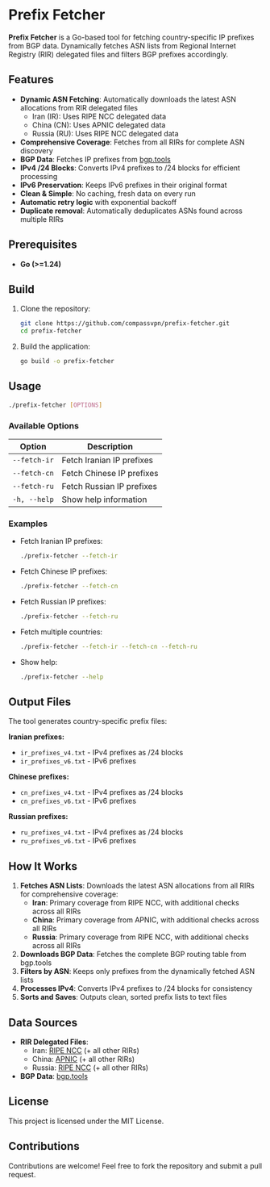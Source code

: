 # Prefix Fetcher

**Prefix Fetcher** is a Go-based tool for fetching country-specific IP prefixes from BGP data. Dynamically fetches ASN lists from Regional Internet Registry (RIR) delegated files and filters BGP prefixes accordingly.

## Features

- **Dynamic ASN Fetching**: Automatically downloads the latest ASN allocations from RIR delegated files
  - Iran (IR): Uses RIPE NCC delegated data
  - China (CN): Uses APNIC delegated data
  - Russia (RU): Uses RIPE NCC delegated data
- **Comprehensive Coverage**: Fetches from all RIRs for complete ASN discovery
- **BGP Data**: Fetches IP prefixes from [bgp.tools](https://bgp.tools/table.jsonl)
- **IPv4 /24 Blocks**: Converts IPv4 prefixes to /24 blocks for efficient processing
- **IPv6 Preservation**: Keeps IPv6 prefixes in their original format
- **Clean & Simple**: No caching, fresh data on every run
- **Automatic retry logic** with exponential backoff
- **Duplicate removal**: Automatically deduplicates ASNs found across multiple RIRs

## Prerequisites

- **Go (>=1.24)**

## Build

1. Clone the repository:

    ```sh
    git clone https://github.com/compassvpn/prefix-fetcher.git
    cd prefix-fetcher
    ```

2. Build the application:

    ```sh
    go build -o prefix-fetcher
    ```

## Usage

```sh
./prefix-fetcher [OPTIONS]
```

### Available Options

| Option        | Description                                    |
|---------------|------------------------------------------------|
| `--fetch-ir`  | Fetch Iranian IP prefixes                      |
| `--fetch-cn`  | Fetch Chinese IP prefixes                      |
| `--fetch-ru`  | Fetch Russian IP prefixes                      |
| `-h, --help`  | Show help information                          |

### Examples

- Fetch Iranian IP prefixes:

  ```sh
  ./prefix-fetcher --fetch-ir
  ```

- Fetch Chinese IP prefixes:

  ```sh
  ./prefix-fetcher --fetch-cn
  ```

- Fetch Russian IP prefixes:

  ```sh
  ./prefix-fetcher --fetch-ru
  ```

- Fetch multiple countries:

  ```sh
  ./prefix-fetcher --fetch-ir --fetch-cn --fetch-ru
  ```

- Show help:

  ```sh
  ./prefix-fetcher --help
  ```

## Output Files

The tool generates country-specific prefix files:

**Iranian prefixes:**
- `ir_prefixes_v4.txt` - IPv4 prefixes as /24 blocks
- `ir_prefixes_v6.txt` - IPv6 prefixes

**Chinese prefixes:**
- `cn_prefixes_v4.txt` - IPv4 prefixes as /24 blocks  
- `cn_prefixes_v6.txt` - IPv6 prefixes

**Russian prefixes:**
- `ru_prefixes_v4.txt` - IPv4 prefixes as /24 blocks
- `ru_prefixes_v6.txt` - IPv6 prefixes

## How It Works

1. **Fetches ASN Lists**: Downloads the latest ASN allocations from all RIRs for comprehensive coverage:
   - **Iran**: Primary coverage from RIPE NCC, with additional checks across all RIRs
   - **China**: Primary coverage from APNIC, with additional checks across all RIRs
   - **Russia**: Primary coverage from RIPE NCC, with additional checks across all RIRs
2. **Downloads BGP Data**: Fetches the complete BGP routing table from bgp.tools
3. **Filters by ASN**: Keeps only prefixes from the dynamically fetched ASN lists
4. **Processes IPv4**: Converts IPv4 prefixes to /24 blocks for consistency
5. **Sorts and Saves**: Outputs clean, sorted prefix lists to text files

## Data Sources

- **RIR Delegated Files**: 
  - Iran: [RIPE NCC](https://ftp.ripe.net/ripe/stats/delegated-ripencc-latest) (+ all other RIRs)
  - China: [APNIC](https://ftp.apnic.net/stats/apnic/delegated-apnic-latest) (+ all other RIRs)
  - Russia: [RIPE NCC](https://ftp.ripe.net/ripe/stats/delegated-ripencc-latest) (+ all other RIRs)
- **BGP Data**: [bgp.tools](https://bgp.tools/table.jsonl)

## License

This project is licensed under the MIT License.

## Contributions

Contributions are welcome! Feel free to fork the repository and submit a pull request.
